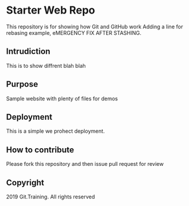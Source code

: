 # Starter Web Repo

This repository is for showing how Git and GitHub work
Adding a line for rebasing example, eMERGENCY FIX AFTER STASHING.

## Intrudiction

This is to show diffrent blah blah

## Purpose

Sample website with plenty of files for demos

## Deployment

This is a simple we prohect deployment.

## How to contribute

Please fork this repository and then issue pull request for review

## Copyright

2019 Git.Training. All rights reserved